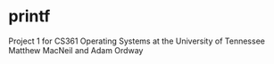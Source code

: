 # printf
Project 1 for CS361 Operating Systems at the University of Tennessee
Matthew MacNeil and Adam Ordway

